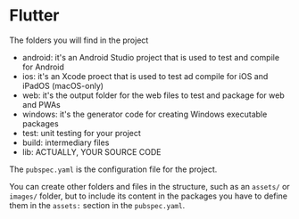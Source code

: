 # Flutter

The folders you will find in the project

* android: it's an Android Studio project that is used to test and compile for Android
* ios: it's an Xcode proect that is used to test ad compile for iOS and iPadOS (macOS-only)
* web: it's the output folder for the web files to test and package for web and PWAs
* windows: it's the generator code for creating Windows executable packages
* test: unit testing for your project
* build: intermediary files
* lib: ACTUALLY, YOUR SOURCE CODE

The `pubspec.yaml` is the configuration file for the project.

You can create other folders and files in the structure, such as an `assets/` or `images/` folder, but to include its content in the packages you have to define them in the `assets:` section in the `pubspec.yaml`.